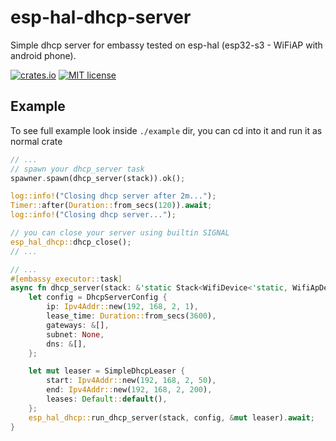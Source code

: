 # esp-hal-dhcp-server
Simple dhcp server for embassy tested on esp-hal (esp32-s3 - WiFiAP with android phone).

[![crates.io](https://img.shields.io/crates/v/esp-hal-dhcp-server.svg)](https://crates.io/crates/esp-hal-dhcp-server)
[![MIT license](https://img.shields.io/github/license/mashape/apistatus.svg)]()

## Example
To see full example look inside `./example` dir, you can cd into it and run it as normal crate

```rust
// ...
// spawn your dhcp_server task
spawner.spawn(dhcp_server(stack)).ok();

log::info!("Closing dhcp server after 2m...");
Timer::after(Duration::from_secs(120)).await;
log::info!("Closing dhcp server...");

// you can close your server using builtin SIGNAL
esp_hal_dhcp::dhcp_close();
// ...

// ...
#[embassy_executor::task]
async fn dhcp_server(stack: &'static Stack<WifiDevice<'static, WifiApDevice>>) {
    let config = DhcpServerConfig {
        ip: Ipv4Addr::new(192, 168, 2, 1),
        lease_time: Duration::from_secs(3600),
        gateways: &[],
        subnet: None,
        dns: &[],
    };

    let mut leaser = SimpleDhcpLeaser {
        start: Ipv4Addr::new(192, 168, 2, 50),
        end: Ipv4Addr::new(192, 168, 2, 200),
        leases: Default::default(),
    };
    esp_hal_dhcp::run_dhcp_server(stack, config, &mut leaser).await;
}
```
